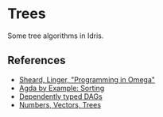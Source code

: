 # Trees

Some tree algorithms in Idris.

## References

* [Sheard, Linger, "Programming in Omega"](http://web.cecs.pdx.edu/~sheard/papers/SumSchNotes.ps)
* [Agda by Example: Sorting](https://mazzo.li/posts/AgdaSort.html)
* [Dependently typed DAGs](https://www.twanvl.nl/blog/haskell/dependently-typed-dags)
* [Numbers, Vectors, Trees](https://github.com/conal/numbers-vectors-trees)
